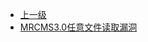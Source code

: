 * [上一级](docs/wy876_poc/)
* [MRCMS3.0任意文件读取漏洞](docs/wy876_poc/MRCMS/MRCMS3.0%E4%BB%BB%E6%84%8F%E6%96%87%E4%BB%B6%E8%AF%BB%E5%8F%96%E6%BC%8F%E6%B4%9E.md)
